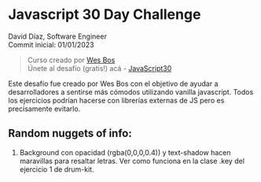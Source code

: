 # Javascript 30 Day Challenge

David Díaz, Software Engineer  
Commit inicial: 01/01/2023

> Curso creado por [Wes Bos](https://github.com/wesbos)  
> Únete al desafío (gratis!) acá - [JavaScript30](https://javascript30.com/account)

Este desafío fue creado por Wes Bos con el objetivo de ayudar a desarrolladores a sentirse más cómodos utilizando vanilla javascript. Todos los ejercicios podrían hacerse con librerías externas de JS pero es precisamente evitarlo.

## Random nuggets of info:

1. Background con opacidad (rgba(0,0,0,0.4)) y text-shadow hacen maravillas para resaltar letras. Ver como funciona en la clase .key del ejercicio 1 de drum-kit.
